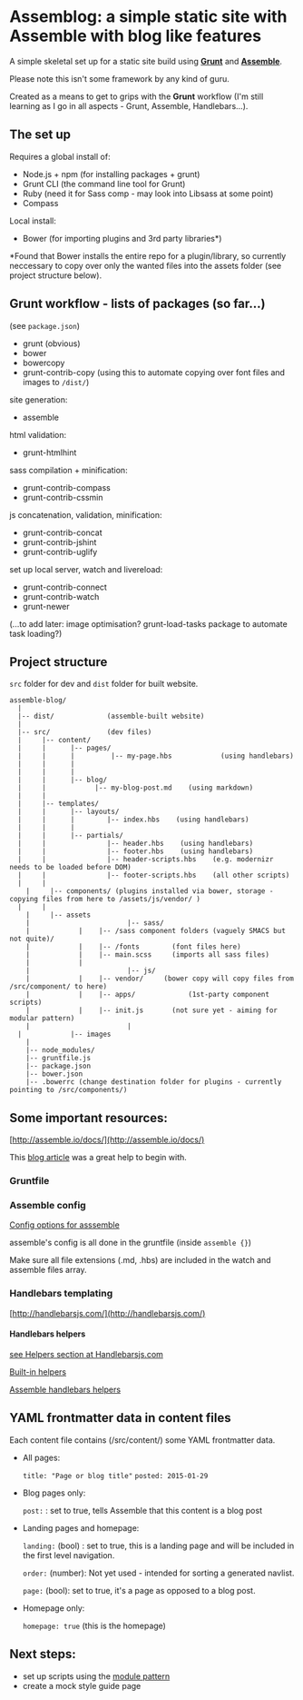 # Assemblog: a simple static site with Assemble with blog like features

A simple skeletal set up for a static site build using [**Grunt**](http://gruntjs.com/) and [**Assemble**](http://assemble.io/).

Please note this isn't some framework by any kind of guru.

Created as a means to get to grips with the **Grunt** workflow (I'm still learning as I go in all aspects - Grunt, Assemble, Handlebars...).

## The set up

Requires a global install of: 

- Node.js + npm (for installing packages + grunt)
- Grunt CLI (the command line tool for Grunt)
- Ruby (need it for Sass comp - may look into Libsass at some point) 
- Compass 

Local install:

- Bower (for importing plugins and 3rd party libraries*)

*Found that Bower installs the entire repo for a plugin/library, so currently neccessary to copy over only the wanted files into the assets folder (see project structure below). 

## Grunt workflow - lists of packages (so far...)

(see `package.json`)

- grunt (obvious)
- bower
- bowercopy
- grunt-contrib-copy (using this to automate copying over font files and images to `/dist/`)

site generation:

- assemble

html validation:

- grunt-htmlhint

sass compilation + minification:

- grunt-contrib-compass
- grunt-contrib-cssmin

js concatenation, validation, minification:

- grunt-contrib-concat
- grunt-contrib-jshint
- grunt-contrib-uglify

set up local server, watch and livereload:

- grunt-contrib-connect
- grunt-contrib-watch
- grunt-newer

(...to add later: image optimisation? grunt-load-tasks package to automate task loading?)



## Project structure

`src` folder for dev and `dist` folder for built website.

	assemble-blog/
	  |
	  |-- dist/             (assemble-built website)
	  |
	  |-- src/              (dev files)
	  |     |-- content/
	  |     |      |-- pages/
	  |     |      |		 |-- my-page.hbs 			(using handlebars)
	  |     |      |
	  |     |      |
	  |     |      |-- blog/
	  |     |            |-- my-blog-post.md    (using markdown)
	  |     |
	  |     |-- templates/
	  |     |      |-- layouts/
	  |     |      |        |-- index.hbs    (using handlebars)
	  |     |      |        
	  |     |      |-- partials/
	  |     |               |-- header.hbs    (using handlebars)
	  |     |               |-- footer.hbs    (using handlebars)
	  |     |               |-- header-scripts.hbs    (e.g. modernizr needs to be loaded before DOM)
	  |     |               |-- footer-scripts.hbs    (all other scripts)
	  |     | 
		|     |-- components/ (plugins installed via bower, storage - copying files from here to /assets/js/vendor/ ) 
	  |     | 
		|     |-- assets
		|						 |-- sass/
		|            |    |-- /sass component folders (vaguely SMACS but not quite)/
		|            |    |-- /fonts		(font files here)
		|            |    |-- main.scss 	(imports all sass files)
		|            |    
		|						 |-- js/
		|            |    |-- vendor/     (bower copy will copy files from /src/component/ to here)
		|            |    |-- apps/ 			(1st-party component scripts)
		|            |    |-- init.js 		(not sure yet - aiming for modular pattern)
		|						 |	
	  |            |-- images
		|                          
		|-- node_modules/
		|-- gruntfile.js
		|-- package.json
		|-- bower.json
		|-- .bowerrc (change destination folder for plugins - currently pointing to /src/components/)


## Some important resources:

[http://assemble.io/docs/](http://assemble.io/docs/)

This [blog article](http://www.andismith.com/blog/2014/02/getting-started-with-assemble/) was a great help to begin with.









### Gruntfile



### Assemble config

[Config options for asssemble](http://assemble.io/docs/Options.html)

assemble's config is all done in the gruntfile (inside `assemble {}`)

Make sure all file extensions (.md, .hbs) are included in the watch and assemble files array.

### Handlebars templating

[http://handlebarsjs.com/](http://handlebarsjs.com/)

#### Handlebars helpers

[see Helpers section at Handlebarsjs.com](http://handlebarsjs.com/expressions.html)

[Built-in helpers](http://handlebarsjs.com/builtin_helpers.html)

[Assemble handlebars helpers](http://assemble.io/helpers/)


## YAML frontmatter data in content files

Each content file contains (/src/content/) some YAML frontmatter data.

- All pages: 	

	`title: "Page or blog title"`
	`posted: 2015-01-29`

- Blog pages only: 

  `post:` : set to true, tells Assemble that this content is a blog post

- Landing pages and homepage: 
	
	`landing:`	(bool) : set to true, this is a landing page and will be included in the first level navigation.

	`order:` (number): Not yet used - intended for sorting a generated navlist.

	`page:` (bool): set to true, it's a page as opposed to a blog post.

- Homepage only: 

	`homepage: true` (this is the homepage)
	

## Next steps: 

- set up scripts using the [module pattern](http://addyosmani.com/resources/essentialjsdesignpatterns/book/#modulepatternjavascript)
- create a mock style guide page